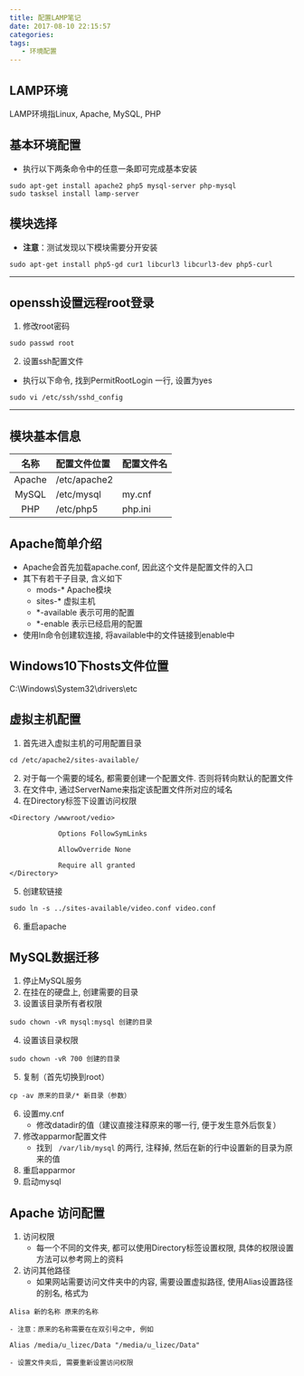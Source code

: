 ```yaml
---
title: 配置LAMP笔记
date: 2017-08-10 22:15:57
categories:
tags:
   - 环境配置
---
```


## LAMP环境
LAMP环境指Linux, Apache, MySQL, PHP


## 基本环境配置
- 执行以下两条命令中的任意一条即可完成基本安装
```
sudo apt-get install apache2 php5 mysql-server php-mysql
sudo tasksel install lamp-server
```

## 模块选择
- **注意**：测试发现以下模块需要分开安装
```
sudo apt-get install php5-gd cur1 libcurl3 libcurl3-dev php5-curl
```
------------------------------------------------------------------
## openssh设置远程root登录
1. 修改root密码
```
sudo passwd root
```
2. 设置ssh配置文件
- 执行以下命令, 找到PermitRootLogin 一行, 设置为yes
```
sudo vi /etc/ssh/sshd_config
```

--------------------------------------------------------------------
## 模块基本信息
名称   | 配置文件位置 | 配置文件名
:-----:|:-------------|:----------
Apache |/etc/apache2  |
MySQL  |/etc/mysql    | my.cnf
PHP    |/etc/php5     | php.ini

## Apache简单介绍
- Apache会首先加载apache.conf, 因此这个文件是配置文件的入口
- 其下有若干子目录, 含义如下
	- mods-*	Apache模块
	- sites-*   虚拟主机
	- *-available 表示可用的配置
	- *-enable    表示已经启用的配置
- 使用ln命令创建软连接, 将available中的文件链接到enable中


## Windows10下hosts文件位置
C:\Windows\System32\drivers\etc

## 虚拟主机配置
1. 首先进入虚拟主机的可用配置目录
```
cd /etc/apache2/sites-available/
```
2. 对于每一个需要的域名, 都需要创建一个配置文件. 否则将转向默认的配置文件
3. 在文件中, 通过ServerName来指定该配置文件所对应的域名
4. 在Directory标签下设置访问权限
```
<Directory /wwwroot/vedio>

            Options FollowSymLinks

            AllowOverride None

            Require all granted
</Directory>
```
5. 创建软链接
```
sudo ln -s ../sites-available/video.conf video.conf
```
6. 重启apache

## MySQL数据迁移
1. 停止MySQL服务
2. 在挂在的硬盘上, 创建需要的目录
3. 设置该目录所有者权限
```
sudo chown -vR mysql:mysql 创建的目录
```
4. 设置该目录权限
```
sudo chown -vR 700 创建的目录
```
5. 复制（首先切换到root）
```
cp -av 原来的目录/* 新目录（参数）
```
6. 设置my.cnf
	- 修改datadir的值（建议直接注释原来的哪一行, 便于发生意外后恢复）
7. 修改apparmor配置文件
	- 找到 ` /var/lib/mysql` 的两行, 注释掉, 然后在新的行中设置新的目录为原来的值
8. 重启apparmor
9. 启动mysql



## Apache 访问配置
1. 访问权限
	- 每一个不同的文件夹, 都可以使用Directory标签设置权限, 具体的权限设置方法可以参考网上的资料
2. 访问其他路径
	- 如果网站需要访问文件夹中的内容, 需要设置虚拟路径, 使用Alias设置路径的别名, 格式为
```
Alisa 新的名称 原来的名称
```
	- 注意：原来的名称需要在在双引号之中, 例如
```
Alias /media/u_lizec/Data "/media/u_lizec/Data"
```
	- 设置文件夹后, 需要重新设置访问权限